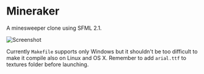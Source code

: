 Mineraker
=========

A minesweeper clone using SFML 2.1.

![Screenshot](http://i.imgur.com/Gc95Xae.png)


Currently `Makefile` supports only Windows but it shouldn't be too difficult to make it compile also on Linux and OS X. Remember to add `arial.ttf` to textures folder before launching.
